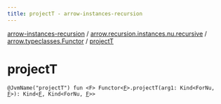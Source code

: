 ```yaml
---
title: projectT - arrow-instances-recursion
---
```


[arrow-instances-recursion](../../index.html) / [arrow.recursion.instances.nu.recursive](../index.html) / [arrow.typeclasses.Functor](index.html) / [projectT](./project-t.html)

# projectT

`@JvmName("projectT") fun <F> Functor<`[`F`](project-t.html#F)`>.projectT(arg1: Kind<ForNu, `[`F`](project-t.html#F)`>): Kind<`[`F`](project-t.html#F)`, Kind<ForNu, `[`F`](project-t.html#F)`>>`